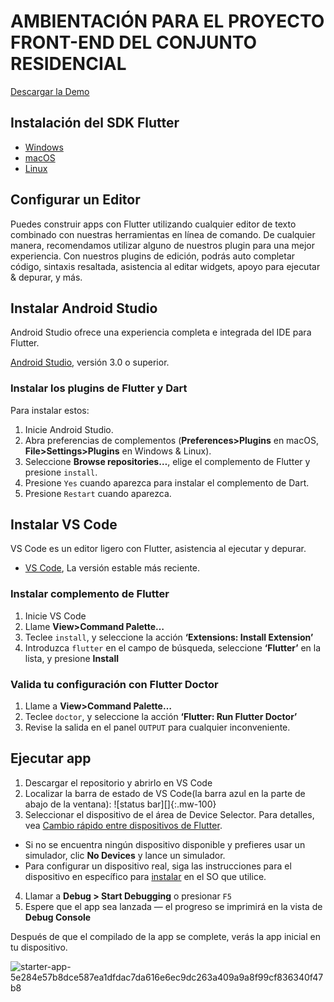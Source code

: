 # AMBIENTACIÓN PARA EL PROYECTO FRONT-END DEL CONJUNTO RESIDENCIAL

[Descargar la Demo](https://drive.google.com/file/d/1W3ni7enfBUh88kaDZwVmnkom1YvgMDq7/view?usp=sharing)

## Instalación del SDK Flutter
- [Windows](https://esflutter.dev/get-started/install/windows)
- [macOS](https://esflutter.dev/get-started/install/macos)
- [Linux](https://esflutter.dev/get-started/install/linux)

## Configurar un Editor
Puedes construir apps con Flutter utilizando cualquier editor de texto combinado con nuestras herramientas en línea de comando. De cualquier manera, recomendamos utilizar alguno de nuestros plugin para una mejor experiencia. Con nuestros plugins de edición, podrás auto completar código, sintaxis resaltada, asistencia al editar widgets, apoyo para ejecutar & depurar, y más.

## Instalar Android Studio

Android Studio ofrece una experiencia completa e integrada del IDE para Flutter.

[Android Studio](https://developer.android.com/studio/index.html), versión 3.0 o superior.

### Instalar los plugins de Flutter y Dart

Para instalar estos:

1. Inicie Android Studio.
2. Abra preferencias de complementos (**Preferences>Plugins** en macOS, **File>Settings>Plugins** en Windows & Linux).
3. Seleccione **Browse repositories…**, elige el complemento de Flutter y presione `install`.
4. Presione `Yes` cuando aparezca para instalar el complemento de Dart.
5. Presione `Restart` cuando aparezca.

## Instalar VS Code

VS Code es un editor ligero con Flutter, asistencia al ejecutar y depurar.

* [VS Code](https://code.visualstudio.com/), La versión estable más reciente.

### Instalar complemento de Flutter

1. Inicie VS Code
2. Llame **View>Command Palette…**
3. Teclee `install`, y seleccione la acción **‘Extensions: Install Extension’**
4. Introduzca `flutter` en el campo de búsqueda, seleccione **‘Flutter’** en la lista, y presione **Install**

### Valida tu configuración con Flutter Doctor

1. Llame a **View>Command Palette…**
2. Teclee `doctor`, y seleccione la acción **‘Flutter: Run Flutter Doctor’**
3. Revise la salida en el panel `OUTPUT` para cualquier inconveniente.

## Ejecutar app

1. Descargar el repositorio y abrirlo en VS Code
2. Localizar la barra de estado de VS Code(la barra azul en la parte de abajo de la ventana): ![status bar][]{:.mw-100}
3. Seleccionar el dispositivo de el área de Device Selector. Para detalles, vea [Cambio rápido entre dispositivos de Flutter](https://esflutter.dev/assets/tools/vs-code/device_status_bar-e3e86fb35b20e3c96f9f42243dddbd538bdfecb078a7136bdfad3b103a7912bc.png).
  * Si no se encuentra ningún dispositivo disponible y prefieres usar un simulador, clic **No Devices** y lance un simulador.
  * Para configurar un dispositivo real, siga las instrucciones para el dispositivo en específico para [instalar](https://esflutter.dev/docs/get-started/install) en el SO que utilice.
4. Llamar a **Debug > Start Debugging** o presionar `F5`
5. Espere que el app sea lanzada — el progreso se imprimirá en la vista de **Debug Console**

Después de que el compilado de la app se complete, verás la app inicial en tu dispositivo.

![starter-app-5e284e57b8dce587ea1dfdac7da616e6ec9dc263a409a9a8f99cf836340f47b8](https://user-images.githubusercontent.com/55358669/189492239-617d0b79-6d4c-49db-b3c4-d905fe9c55ca.png)
